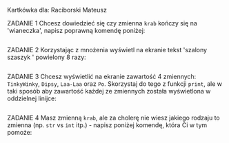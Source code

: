 Kartkówka dla:
Raciborski Mateusz

ZADANIE 1
Chcesz dowiedzieć się czy zmienna `krab` kończy się na 'wianeczka', napisz poprawną komendę poniżej:
```

```

ZADANIE 2
Korzystając z mnożenia wyświetl na ekranie tekst 'szalony szaszyk ' powielony 8 razy:
```

```

ZADANIE 3
Chcesz wyświetlić na ekranie zawartość 4 zmiennych: `TinkyWinky`, `Dipsy`, `Laa-Laa` oraz `Po`. Skorzystaj do tego z funkcji `print`, ale w taki sposób aby zawartość każdej ze zmiennych została wyświetlona w oddzielnej linijce:
```

```
ZADANIE 4
Masz zmienną `krab`, ale za cholerę nie wiesz jakiego rodzaju to zmienna (np. `str` vs `int` itp.) - napisz poniżej komendę, która Ci w tym pomoże:
```

```

